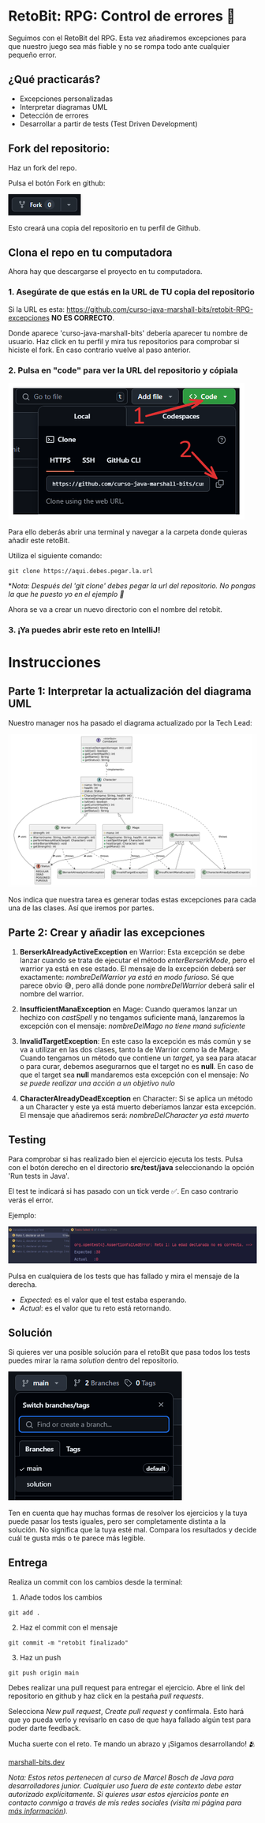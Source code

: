 # RetoBit: RPG: Control de errores 🙈

Seguimos con el RetoBit del RPG. Esta vez añadiremos excepciones para que nuestro juego sea más fiable y no se rompa todo ante cualquier pequeño error.

## ¿Qué practicarás?

- Excepciones personalizadas
- Interpretar diagramas UML
- Detección de errores
- Desarrollar a partir de tests (Test Driven Development)

## Fork del repositorio:

Haz un fork del repo.

Pulsa el botón Fork en github:

![fork](public/img1.png)

Esto creará una copia del repositorio en tu perfil de Github. 

## Clona el repo en tu computadora

Ahora hay que descargarse el proyecto en tu computadora.

### 1. Asegúrate de que estás en la URL de TU copia del repositorio
   

Si la URL es esta: https://github.com/curso-java-marshall-bits/retobit-RPG-excepciones **NO ES CORRECTO**.
    

Donde aparece 'curso-java-marshall-bits' debería aparecer tu nombre de usuario. Haz click en tu perfil y mira tus repositorios para comprobar si hiciste el fork. En caso contrario vuelve al paso anterior. 


### 2. Pulsa en "code" para ver la URL del repositorio y cópiala

![clone](public/img2.png)

Para ello deberás abrir una terminal y navegar a la carpeta donde quieras añadir este retoBit.

Utiliza el siguiente comando:

```commandline
git clone https://aqui.debes.pegar.la.url
```

**Nota: Después del 'git clone' debes pegar la url del repositorio. No pongas la que he puesto yo en el ejemplo 🤣*

Ahora se va a crear un nuevo directorio con el nombre del retobit.

### 3. ¡Ya puedes abrir este reto en IntelliJ!

# Instrucciones

## Parte 1: Interpretar la actualización del diagrama UML

Nuestro manager nos ha pasado el diagrama actualizado por la Tech Lead:

![img.png](public/diagrama.png)

Nos indica que nuestra tarea es generar todas estas excepciones para cada una de las clases. Así que iremos por partes.

## Parte 2: Crear y añadir las excepciones

1. **BerserkAlreadyActiveException** en Warrior: Esta excepción se debe lanzar cuando se trata de ejecutar el método *enterBerserkMode*, pero el warrior ya está en ese estado. El mensaje de la excepción deberá ser exactamente: *nombreDelWarrior ya está en modo furioso*. Sé que parece obvio 😅, pero allá donde pone *nombreDelWarrior* deberá salir el nombre del warrior. 

2. **InsufficientManaException** en Mage: Cuando queramos lanzar un hechizo con *castSpell* y no tengamos suficiente maná, lanzaremos la excepción con el mensaje: *nombreDelMago no tiene maná suficiente* 

3. **InvalidTargetException**: En este caso la excepción es más común y se va a utilizar en las dos clases, tanto la de Warrior como la de Mage. Cuando tengamos un método que contiene un *target*, ya sea para atacar o para curar, debemos asegurarnos que el target no es **null**. En caso de que el target sea **null** mandaremos esta excepción con el mensaje: *No se puede realizar una acción a un objetivo nulo*

4. **CharacterAlreadyDeadException** en Character: Si se aplica un método a un Character y este ya está muerto deberíamos lanzar esta excepción. El mensaje que añadiremos será: *nombreDelCharacter ya está muerto*

## Testing

Para comprobar si has realizado bien el ejercicio ejecuta los tests. Pulsa con el botón derecho en el directorio **src/test/java** seleccionando la opción 'Run tests in Java'. 

El test te indicará si has pasado con un tick verde ✅. En caso contrario verás el error.

Ejemplo:

![img.png](public/img3.png)

Pulsa en cualquiera de los tests que has fallado y mira el mensaje de la derecha.

- *Expected*: es el valor que el test estaba esperando.
- *Actual*: es el valor que tu reto está retornando. 

## Solución

Si quieres ver una posible solución para el retoBit que pasa todos los tests puedes mirar la rama *solution* dentro del repositorio.

![rama solution](public/img4.png)

Ten en cuenta que hay muchas formas de resolver los ejercicios y la tuya puede pasar los tests iguales, pero ser completamente distinta a la solución. No significa que la tuya esté mal. Compara los resultados y decide cuál te gusta más o te parece más legible.

## Entrega

Realiza un commit con los cambios desde la terminal:

1. Añade todos los cambios
````commandline
git add .
````

2. Haz el commit con el mensaje
````commandline
git commit -m "retobit finalizado"
````

3. Haz un push
````commandline
git push origin main
````

Debes realizar una pull request para entregar el ejercicio. Abre el link del repositorio en github y haz click en la pestaña *pull requests*.

Selecciona *New pull request*, *Create pull request* y confírmala. Esto hará que yo pueda verlo y revisarlo en caso de que haya fallado algún test para poder darte feedback.

Mucha suerte con el reto. Te mando un abrazo y ¡Sigamos desarrollando! 🫂

[marshall-bits.dev](http://marshall-bits.dev)

*Nota: Estos retos pertenecen al curso de Marcel Bosch de Java para desarrolladores junior. Cualquier uso fuera de este contexto debe estar autorizado explícitamente. Si quieres usar estos ejercicios ponte en contacto conmigo a través de mis redes sociales (visita mi página para [más información](http://marshall-bits.dev)).* 